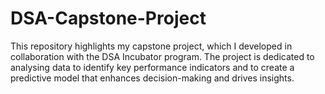 # DSA-Capstone-Project


This repository highlights my capstone project, which I developed in collaboration with the DSA Incubator program. The project is dedicated to analysing data to identify key performance indicators and to create a predictive model that enhances decision-making and drives insights.
